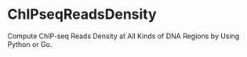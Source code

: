 # ChIPseqReadsDensity
Compute ChIP-seq Reads Density at All Kinds of DNA Regions by Using Python or Go.
